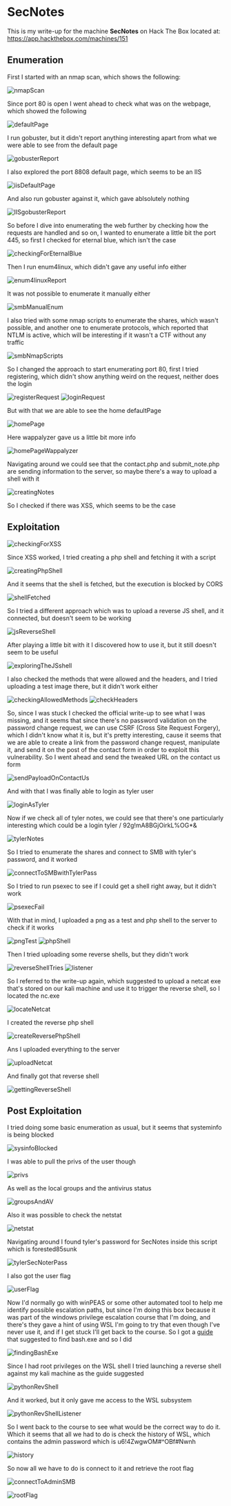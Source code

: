 # SecNotes

This is my write-up for the machine **SecNotes** on Hack The Box located at: https://app.hackthebox.com/machines/151

## Enumeration

First I started with an nmap scan, which shows the following:

![nmapScan](./res/SecNotes/nmapScan.png)

Since port 80 is open I went ahead to check what was on the webpage, which showed the following

![defaultPage](./res/SecNotes/defaultPage.png)

I run gobuster, but it didn't report anything interesting apart from what we were able to see from the default page

![gobusterReport](./res/SecNotes/gobusterReport.png)

I also explored the port 8808 default page, which seems to be an IIS

![iisDefaultPage](./res/SecNotes/iisDefaultPage.png)

And also run gobuster against it, which gave ablsolutely nothing

![IISgobusterReport](./res/SecNotes/IISgobusterReport.png)

So before I dive into enumerating the web further by checking how the requests are handled and so on, I wanted to enumerate a little bit the port 445, so first I checked for eternal blue, which isn't the case

![checkingForEternalBlue](./res/SecNotes/checkingForEternalBlue.png)

Then I run enum4linux, which didn't gave any useful info either

![enum4linuxReport](./res/SecNotes/enum4linuxReport.png)

It was not possible to enumerate it manually either

![smbManualEnum](./res/SecNotes/smbManualEnum.png)

I also tried with some nmap scripts to enumerate the shares, which wasn't possible, and another one to enumerate protocols, which reported that NTLM is active, which will be interesting if it wasn't a CTF without any traffic

![smbNmapScripts](./res/SecNotes/smbNmapScripts.png)

So I changed the approach to start enumerating port 80, first I tried registering, which didn't show anything weird on the request, neither does the login

![registerRequest](./res/SecNotes/registerRequest.png)
![loginRequest](./res/SecNotes/loginRequest.png)

But with that we are able to see the home defaultPage

![homePage](./res/SecNotes/homePage.png)

Here wappalyzer gave us a little bit more info

![homePageWappalyzer](./res/SecNotes/homePageWappalyzer.png)

Navigating around we could see that the contact.php and submit_note.php are sending information to the server, so maybe there's a way to upload a shell with it

![creatingNotes](./res/SecNotes/creatingNotes.png)

So I checked if there was XSS, which seems to be the case

## Exploitation

![checkingForXSS](./res/SecNotes/checkingForXSS.png)

Since XSS worked, I tried creating a php shell and fetching it with a script

![creatingPhpShell](./res/SecNotes/creatingPhpShell.png)

And it seems that the shell is fetched, but the execution is blocked by CORS

![shellFetched](./res/SecNotes/shellFetched.png)

So I tried a different approach which was to upload a reverse JS shell, and it connected, but doesn't seem to be working

![jsReverseShell](./res/SecNotes/jsReverseShell.png)

After playing a little bit with it I discovered how to use it, but it still doesn't seem to be useful

![exploringTheJSshell](./res/SecNotes/exploringTheJSshell.png)

I also checked the methods that were allowed and the headers, and I tried uploading a test image there, but it didn't work either

![checkingAllowedMethods](./res/SecNotes/checkingAllowedMethods.png)
![checkHeaders](./res/SecNotes/checkHeaders.png)

So, since I was stuck I checked the official write-up to see what I was missing, and it seems that since there's no password validation on the password change request, we can use CSRF (Cross Site Request Forgery), which I didn't know what it is, but it's pretty interesting, cause it seems that we are able to create a link from the password change request, manipulate it, and send it on the post of the contact form in order to exploit this vulnerability. So I went ahead and send the tweaked URL on the contact us form

![sendPayloadOnContactUs](./res/SecNotes/sendPayloadOnContactUs.png)

And with that I was finally able to login as tyler user

![loginAsTyler](./res/SecNotes/loginAsTyler.png)

Now if we check all of tyler notes, we could see that there's one particularly interesting which could be a login tyler / 92g!mA8BGjOirkL%OG*&

![tylerNotes](./res/SecNotes/tylerNotes.png)

So I tried to enumerate the shares and connect to SMB with tyler's password, and it worked

![connectToSMBwithTylerPass](./res/SecNotes/connectToSMBwithTylerPass.png)

So I tried to run psexec to see if I could get a shell right away, but it didn't work

![psexecFail](./res/SecNotes/psexecFail.png)

With that in mind, I uploaded a png as a test and php shell to the server to check if it works

![pngTest](./res/SecNotes/pngTest.png)
![phpShell](./res/SecNotes/phpShell.png)

Then I tried uploading some reverse shells, but they didn't work

![reverseShellTries](./res/SecNotes/reverseShellTries.png)
![listener](./res/SecNotes/listener.png)

So I referred to the write-up again, which suggested to upload a netcat exe that's stored on our kali machine and use it to trigger the reverse shell, so I located the nc.exe

![locateNetcat](./res/SecNotes/locateNetcat.png)

I created the reverse php shell

![createReversePhpShell](./res/SecNotes/createReversePhpShell.png)

Ans I uploaded everything to the server

![uploadNetcat](./res/SecNotes/uploadNetcat.png)

And finally got that reverse shell

![gettingReverseShell](./res/SecNotes/gettingReverseShell.png)

## Post Exploitation

I tried doing some basic enumeration as usual, but it seems that systeminfo is being blocked

![sysinfoBlocked](./res/SecNotes/sysinfoBlocked.png)

I was able to pull the privs of the user though

![privs](./res/SecNotes/privs.png)

As well as the local groups and the antivirus status

![groupsAndAV](./res/SecNotes/groupsAndAV.png)

Also it was possible to check the netstat

![netstat](./res/SecNotes/netstat.png)

Navigating around I found tyler's password for SecNotes inside this script which is forested85sunk

![tylerSecNoterPass](./res/SecNotes/tylerSecNoterPass.png)

I also got the user flag

![userFlag](./res/SecNotes/userFlag.png)

Now I'd normally go with winPEAS or some other automated tool to help me identify possible escalation paths, but since I'm doing this box because it was part of the windows privilege escalation course that I'm doing, and there's they gave a hint of using WSL I'm going to try that even though I've never use it, and if I get stuck I'll get back to the course. So I got a [guide](https://swisskyrepo.github.io/InternalAllTheThings/redteam/escalation/windows-privilege-escalation/#example-with-windows-xp-sp1-upnphost) that suggested to find bash.exe and so I did

![findingBashExe](./res/SecNotes/findingBashExe.png)

Since I had root privileges on the WSL shell I tried launching a reverse shell against my kali machine as the guide suggested

![pythonRevShell](./res/SecNotes/pythonRevShell.png)

And it worked, but it only gave me access to the WSL subsystem

![pythonRevShellListener](./res/SecNotes/pythonRevShellListener.png)

So I went back to the course to see what would be the correct way to do it. Which it seems that all we had to do is check the history of WSL, which contains the admin password which is u6!4ZwgwOM#^OBf#Nwnh

![history](./res/SecNotes/history.png)

So now all we have to do is connect to it and retrieve the root flag

![connectToAdminSMB](./res/SecNotes/connectToAdminSMB.png)

![rootFlag](./res/SecNotes/rootFlag.png)
